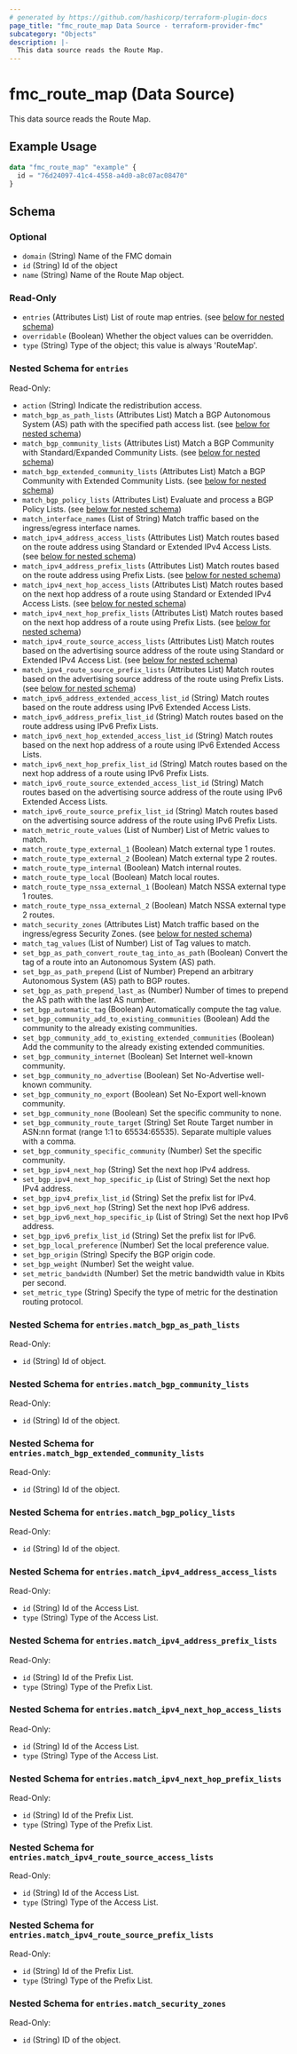 ```yaml
---
# generated by https://github.com/hashicorp/terraform-plugin-docs
page_title: "fmc_route_map Data Source - terraform-provider-fmc"
subcategory: "Objects"
description: |-
  This data source reads the Route Map.
---
```


# fmc_route_map (Data Source)

This data source reads the Route Map.

## Example Usage

```terraform
data "fmc_route_map" "example" {
  id = "76d24097-41c4-4558-a4d0-a8c07ac08470"
}
```

<!-- schema generated by tfplugindocs -->
## Schema

### Optional

- `domain` (String) Name of the FMC domain
- `id` (String) Id of the object
- `name` (String) Name of the Route Map object.

### Read-Only

- `entries` (Attributes List) List of route map entries. (see [below for nested schema](#nestedatt--entries))
- `overridable` (Boolean) Whether the object values can be overridden.
- `type` (String) Type of the object; this value is always 'RouteMap'.

<a id="nestedatt--entries"></a>
### Nested Schema for `entries`

Read-Only:

- `action` (String) Indicate the redistribution access.
- `match_bgp_as_path_lists` (Attributes List) Match a BGP Autonomous System (AS) path with the specified path access list. (see [below for nested schema](#nestedatt--entries--match_bgp_as_path_lists))
- `match_bgp_community_lists` (Attributes List) Match a BGP Community with Standard/Expanded Community Lists. (see [below for nested schema](#nestedatt--entries--match_bgp_community_lists))
- `match_bgp_extended_community_lists` (Attributes List) Match a BGP Community with Extended Community Lists. (see [below for nested schema](#nestedatt--entries--match_bgp_extended_community_lists))
- `match_bgp_policy_lists` (Attributes List) Evaluate and process a BGP Policy Lists. (see [below for nested schema](#nestedatt--entries--match_bgp_policy_lists))
- `match_interface_names` (List of String) Match traffic based on the ingress/egress interface names.
- `match_ipv4_address_access_lists` (Attributes List) Match routes based on the route address using Standard or Extended IPv4 Access Lists. (see [below for nested schema](#nestedatt--entries--match_ipv4_address_access_lists))
- `match_ipv4_address_prefix_lists` (Attributes List) Match routes based on the route address using Prefix Lists. (see [below for nested schema](#nestedatt--entries--match_ipv4_address_prefix_lists))
- `match_ipv4_next_hop_access_lists` (Attributes List) Match routes based on the next hop address of a route using Standard or Extended IPv4 Access Lists. (see [below for nested schema](#nestedatt--entries--match_ipv4_next_hop_access_lists))
- `match_ipv4_next_hop_prefix_lists` (Attributes List) Match routes based on the next hop address of a route using Prefix Lists. (see [below for nested schema](#nestedatt--entries--match_ipv4_next_hop_prefix_lists))
- `match_ipv4_route_source_access_lists` (Attributes List) Match routes based on the advertising source address of the route using Standard or Extended IPv4 Access List. (see [below for nested schema](#nestedatt--entries--match_ipv4_route_source_access_lists))
- `match_ipv4_route_source_prefix_lists` (Attributes List) Match routes based on the advertising source address of the route using Prefix Lists. (see [below for nested schema](#nestedatt--entries--match_ipv4_route_source_prefix_lists))
- `match_ipv6_address_extended_access_list_id` (String) Match routes based on the route address using IPv6 Extended Access Lists.
- `match_ipv6_address_prefix_list_id` (String) Match routes based on the route address using IPv6 Prefix Lists.
- `match_ipv6_next_hop_extended_access_list_id` (String) Match routes based on the next hop address of a route using IPv6 Extended Access Lists.
- `match_ipv6_next_hop_prefix_list_id` (String) Match routes based on the next hop address of a route using IPv6 Prefix Lists.
- `match_ipv6_route_source_extended_access_list_id` (String) Match routes based on the advertising source address of the route using IPv6 Extended Access Lists.
- `match_ipv6_route_source_prefix_list_id` (String) Match routes based on the advertising source address of the route using IPv6 Prefix Lists.
- `match_metric_route_values` (List of Number) List of Metric values to match.
- `match_route_type_external_1` (Boolean) Match external type 1 routes.
- `match_route_type_external_2` (Boolean) Match external type 2 routes.
- `match_route_type_internal` (Boolean) Match internal routes.
- `match_route_type_local` (Boolean) Match local routes.
- `match_route_type_nssa_external_1` (Boolean) Match NSSA external type 1 routes.
- `match_route_type_nssa_external_2` (Boolean) Match NSSA external type 2 routes.
- `match_security_zones` (Attributes List) Match traffic based on the ingress/egress Security Zones. (see [below for nested schema](#nestedatt--entries--match_security_zones))
- `match_tag_values` (List of Number) List of Tag values to match.
- `set_bgp_as_path_convert_route_tag_into_as_path` (Boolean) Convert the tag of a route into an Autonomous System (AS) path.
- `set_bgp_as_path_prepend` (List of Number) Prepend an arbitrary Autonomous System (AS) path to BGP routes.
- `set_bgp_as_path_prepend_last_as` (Number) Number of times to prepend the AS path with the last AS number.
- `set_bgp_automatic_tag` (Boolean) Automatically compute the tag value.
- `set_bgp_community_add_to_existing_communities` (Boolean) Add the community to the already existing communities.
- `set_bgp_community_add_to_existing_extended_communities` (Boolean) Add the community to the already existing extended communities.
- `set_bgp_community_internet` (Boolean) Set Internet well-known community.
- `set_bgp_community_no_advertise` (Boolean) Set No-Advertise well-known community.
- `set_bgp_community_no_export` (Boolean) Set No-Export well-known community.
- `set_bgp_community_none` (Boolean) Set the specific community to none.
- `set_bgp_community_route_target` (String) Set Route Target number in ASN:nn format (range 1:1 to 65534:65535). Separate multiple values with a comma.
- `set_bgp_community_specific_community` (Number) Set the specific community.
- `set_bgp_ipv4_next_hop` (String) Set the next hop IPv4 address.
- `set_bgp_ipv4_next_hop_specific_ip` (List of String) Set the next hop IPv4 address.
- `set_bgp_ipv4_prefix_list_id` (String) Set the prefix list for IPv4.
- `set_bgp_ipv6_next_hop` (String) Set the next hop IPv6 address.
- `set_bgp_ipv6_next_hop_specific_ip` (List of String) Set the next hop IPv6 address.
- `set_bgp_ipv6_prefix_list_id` (String) Set the prefix list for IPv6.
- `set_bgp_local_preference` (Number) Set the local preference value.
- `set_bgp_origin` (String) Specify the BGP origin code.
- `set_bgp_weight` (Number) Set the weight value.
- `set_metric_bandwidth` (Number) Set the metric bandwidth value in Kbits per second.
- `set_metric_type` (String) Specify the type of metric for the destination routing protocol.

<a id="nestedatt--entries--match_bgp_as_path_lists"></a>
### Nested Schema for `entries.match_bgp_as_path_lists`

Read-Only:

- `id` (String) Id of object.


<a id="nestedatt--entries--match_bgp_community_lists"></a>
### Nested Schema for `entries.match_bgp_community_lists`

Read-Only:

- `id` (String) Id of the object.


<a id="nestedatt--entries--match_bgp_extended_community_lists"></a>
### Nested Schema for `entries.match_bgp_extended_community_lists`

Read-Only:

- `id` (String) Id of the object.


<a id="nestedatt--entries--match_bgp_policy_lists"></a>
### Nested Schema for `entries.match_bgp_policy_lists`

Read-Only:

- `id` (String) Id of the object.


<a id="nestedatt--entries--match_ipv4_address_access_lists"></a>
### Nested Schema for `entries.match_ipv4_address_access_lists`

Read-Only:

- `id` (String) Id of the Access List.
- `type` (String) Type of the Access List.


<a id="nestedatt--entries--match_ipv4_address_prefix_lists"></a>
### Nested Schema for `entries.match_ipv4_address_prefix_lists`

Read-Only:

- `id` (String) Id of the Prefix List.
- `type` (String) Type of the Prefix List.


<a id="nestedatt--entries--match_ipv4_next_hop_access_lists"></a>
### Nested Schema for `entries.match_ipv4_next_hop_access_lists`

Read-Only:

- `id` (String) Id of the Access List.
- `type` (String) Type of the Access List.


<a id="nestedatt--entries--match_ipv4_next_hop_prefix_lists"></a>
### Nested Schema for `entries.match_ipv4_next_hop_prefix_lists`

Read-Only:

- `id` (String) Id of the Prefix List.
- `type` (String) Type of the Prefix List.


<a id="nestedatt--entries--match_ipv4_route_source_access_lists"></a>
### Nested Schema for `entries.match_ipv4_route_source_access_lists`

Read-Only:

- `id` (String) Id of the Access List.
- `type` (String) Type of the Access List.


<a id="nestedatt--entries--match_ipv4_route_source_prefix_lists"></a>
### Nested Schema for `entries.match_ipv4_route_source_prefix_lists`

Read-Only:

- `id` (String) Id of the Prefix List.
- `type` (String) Type of the Prefix List.


<a id="nestedatt--entries--match_security_zones"></a>
### Nested Schema for `entries.match_security_zones`

Read-Only:

- `id` (String) ID of the object.
